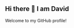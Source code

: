 ## Hi there 👋 I am David

Welcome to my GitHub profile!

<!--
**dmekhael24/dmekhael24** is a ✨ _special_ ✨ repository because its `README.md` (this file) appears on your GitHub profile.

Here are some ideas to get you started:

- 🔭 I’m currently working on: Learning GitHub and building projects!
- 🌱 I’m currently learning: JavaScript, HTML, CSS
- 👯 I’m looking to collaborate on ...
- 🤔 I’m looking for help with ...
- 💬 Ask me about ...
- 📫 How to reach me: ...
- ⚡ Fun fact: ...

- 🛠️ Tools & Technologies
- 💻 Languages: Python, R
- 🔧 Tools: Git, GitHub, VS Code, RStudio

- 📂 Projects

-🔹 Simple Calculator
**Description:** A basic command-line calculator built with Python.  
🔗 [View Code](./calculator.py)

🎯 Number Guessing Game
[![Python](https://img.shields.io/badge/language-Python-blue.svg)](https://www.python.org/)
A Python command-line game where players guess a number between 1 and 100. Includes score tracking, input validation, and replay functionality.

🔗 [View on GitHub](https://github.com/dmekhael24/number-guessing-game)

-->

